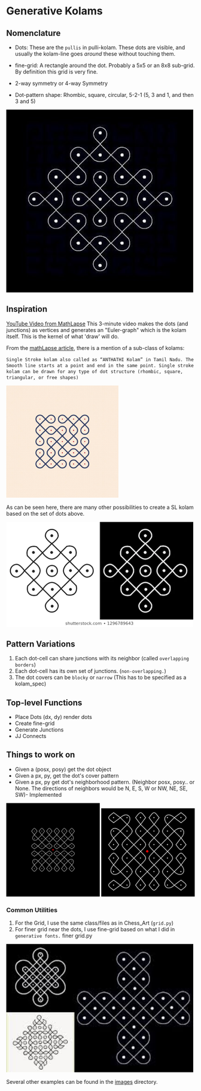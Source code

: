 # Generative Kolams


## Nomenclature

- Dots: These are the `pullis` in pulli-kolam. These dots are visible, and usually the kolam-line goes *around* these without touching them.

- fine-grid: A rectangle around the dot. Probably a 5x5 or an 8x8 sub-grid. By definition this grid is very fine.

- 2-way symmetry or 4-way Symmetry

- Dot-pattern shape: Rhombic, square, circular, 5-2-1 (5, 3 and 1, and then 3 and 5)


<img src="images/dots_1.jpeg" width="500">

## Inspiration
[YouTube Video from MathLapse](https://youtu.be/a0n14YSIFyU)
This 3-minute video makes the dots (and junctions) as vertices and generates an "Euler-graph" which is the kolam itself. This is the kernel of what 'draw' will do.

From the [mathLapse article](https://imaginary.org/film/mathlapse-math-art-south-indian-traditional-art-suzhi-kolam), there is a mention of a sub-class of kolams:

    Single Stroke kolam also called as “ANTHATHI Kolam” in Tamil Nadu. The Smooth line starts at a point and end in the same point. Single stroke kolam can be drawn for any type of dot structure (rhombic, square, triangular, or free shapes)

<img src="images/single_line.jpg" width="300">

As can be seen here, there are many other possibilities to create a SL kolam based on the set of dots above.

<img src="images/lines-dots-circles-indian-traditional-260nw-1296789643.webp" width="500">


## Pattern Variations
1. Each dot-cell can share junctions with its neighbor (called `overlapping borders`)
2. Each dot-cell has its own set of junctions. (`non-overlapping.`)
3. The dot covers can be `blocky` or `narrow` (This has to be specified as a kolam_spec)

## Top-level Functions

- Place Dots (dx, dy) render dots
- Create fine-grid
- Generate Junctions
- JJ Connects

## Things to work on
- Given a (posx, posy) get the dot object 
- Given a px, py, get the dot's cover pattern
- Given a px, py get dot's neighborhood pattern. (Neighbor posx, posy.. or None. The directions of neighbors 
would be N, E, S, W or NW, NE, SE, SW)- Implemented

<img src="images/k1.png" width="250">
<img src="images/k2_one_loop.png" width="250">


### Common Utilities
1. For the Grid, I use the same class/files as in Chess_Art (`grid.py`)
2. For finer grid near the dots, I use fine-grid based on what I did in `generative fonts.` finer grid.py

<img src="images/inspiration.jpg" width="500">

Several other examples can be found in the [images](images/) directory.
